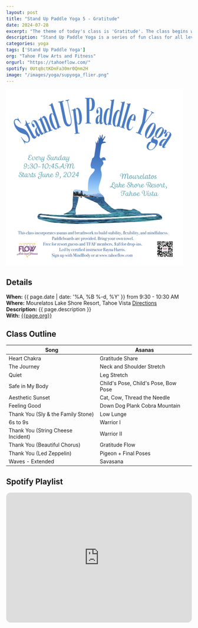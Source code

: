 ```yaml
---
layout: post
title: "Stand Up Paddle Yoga 5 - Gratitude"
date: 2024-07-28
excerpt: "The theme of today's class is 'Gratitude'. The class begins with everyone sharing three things they are thankful for and concludes with a gratitude meditation. The playlist includes many songs titled Thank You to continually cultivate thankful thoughts."
description: "Stand Up Paddle Yoga is a series of fun class for all levels with flowing poses and breathwork to build stability, flexibility, and mindfulness. These classes will follow an arc of opening awareness, warm-up stretch, balancing poses, inversions, grounding poses, relaxation, and a cold plunge."
categories: yoga
tags: ['Stand Up Paddle Yoga']
org: "Tahoe Flow Arts and Fitness"
orgurl: "https://tahoeflow.com/"
spotify: 0Utq8ctKDnFa30mr0Qnm2H
image: "/images/yoga/supyoga_flier.png"
---
```


<img src="/images/yoga/supyoga_flier.png" alt="FLier" width="95%"/>


## Details

**When:** {{ page.date | date: '%A, %B %-d, %Y' }} from 9:30 - 10:30 AM   
**Where:** Mourelatos Lake Shore Resort, Tahoe Vista [Directions](https://www.google.com/maps/dir//6834+N+Lake+Blvd,+Tahoe+Vista,+CA+96148/@39.239939,-120.1344659,12z/data=!4m8!4m7!1m0!1m5!1m1!1s0x809964b0ff6493a3:0x7579cace84dcb8f8!2m2!1d-120.052065!2d39.239968?entry=ttu)   
**Description:** {{ page.description }}      
**With:** [{{page.org}}]({{page.orgurl}})

## Class Outline

Song | Asanas   
---- | ----
Heart Chakra | Gratitude Share  
The Journey  | Neck and Shoulder Stretch 
Quiet |  Leg Stretch 
Safe in My Body | Child's Pose,  Child's Pose, Bow Pose
Aesthetic Sunset | Cat, Cow, Thread the Needle
Feeling Good | Down Dog Plank Cobra Mountain
Thank You (Sly & the Family Stone) | Low Lunge
6s to 9s | Warrior I
Thank You (String Cheese Incident) | Warrior II
Thank You (Beautiful Chorus) | Gratitude Flow
Thank You (Led Zeppelin) | Pigeon + Final Poses
Waves - Extended | Savasana


## Spotify Playlist

<iframe style="border-radius:12px" src="https://open.spotify.com/embed/playlist/{{ page.spotify }}?utm_source=generator" width="100%" height="352" frameBorder="0" allowfullscreen="" allow="autoplay; clipboard-write; encrypted-media; fullscreen; picture-in-picture" loading="lazy"></iframe>  

